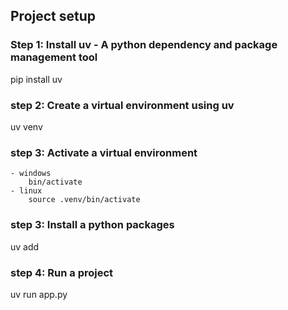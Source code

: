 ## Project setup

### Step 1: Install uv - A python dependency and package management tool

pip install uv

### step 2: Create a virtual environment using uv

uv venv

### step 3: Activate a virtual environment

    - windows
        bin/activate
    - linux
        source .venv/bin/activate

### step 3: Install a python packages

uv add

### step 4: Run a project

uv run app.py
